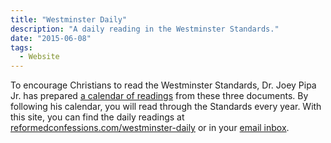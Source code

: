 ```yaml
---
title: "Westminster Daily"
description: "A daily reading in the Westminster Standards."
date: "2015-06-08"
tags:
  - Website
---
```


To encourage Christians to read the Westminster Standards, Dr. Joey Pipa Jr. has prepared <a href="/westminster-daily/reading-plan">a calendar of readings</a> from these three documents. By following his calendar, you will read through the Standards every year. With this site, you can find the daily readings at <a href="http://www.reformedconfessions.com/westminster-daily">reformedconfessions.com/westminster-daily</a> or in your <a href="https://feed.press/e/mailverify?feed_id=westminster-daily">email inbox</a>.
